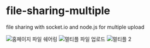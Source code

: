 # file-sharing-multiple
file sharing with socket.io and node.js for multiple upload

![홈페이지 파일 쉐어링](https://user-images.githubusercontent.com/9676553/170044337-823b4035-6714-4746-8379-d4a2dba3d43a.png)
![멀티플 파일 업로드](https://user-images.githubusercontent.com/9676553/170033199-c74bddcd-8526-487f-a498-323444da3d9d.png)
![멀티플 2](https://user-images.githubusercontent.com/9676553/170033301-56643df8-e41b-4980-9a74-c67992f5e053.png)



